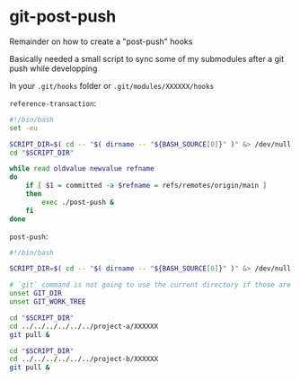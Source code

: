 # git-post-push
Remainder on how to create a "post-push" hooks

Basically needed a small script to sync some of my submodules after a git push while developping

In your `.git/hooks` folder or `.git/modules/XXXXXX/hooks`

`reference-transaction`:
```sh
#!/bin/bash
set -eu

SCRIPT_DIR=$( cd -- "$( dirname -- "${BASH_SOURCE[0]}" )" &> /dev/null && pwd )
cd "$SCRIPT_DIR"

while read oldvalue newvalue refname
do
    if [ $1 = committed -a $refname = refs/remotes/origin/main ]
    then
        exec ./post-push &
    fi
done
```

`post-push`:
```sh
#!/bin/bash

SCRIPT_DIR=$( cd -- "$( dirname -- "${BASH_SOURCE[0]}" )" &> /dev/null && pwd )

# `git` command is not going to use the current directory if those are set
unset GIT_DIR
unset GIT_WORK_TREE

cd "$SCRIPT_DIR"
cd ../../../../../../project-a/XXXXXX
git pull &

cd "$SCRIPT_DIR"
cd ../../../../../../project-b/XXXXXX
git pull &
```